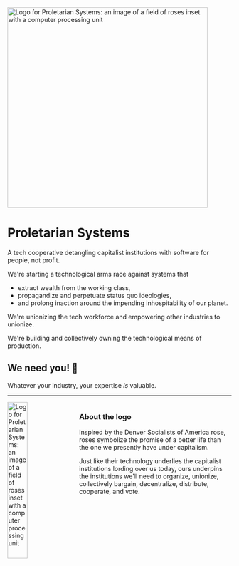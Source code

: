 <img src="https://github.com/ProletarianSystems/.github/blob/main/assets/logo.png?raw=true" alt="Logo for Proletarian Systems: an image of a field of roses inset with a computer processing unit" width="450"/>

# Proletarian Systems
A tech cooperative detangling capitalist institutions with software for people, not profit.

We're starting a technological arms race against systems that 
- extract wealth from the working class,
- propagandize and perpetuate status quo ideologies,
- and prolong inaction around the impending inhospitability of our planet. 

We're unionizing the tech workforce and empowering other industries to unionize.

We're building and collectively owning the technological means of production. 

## We need you! 🫵
Whatever your industry, your expertise *is* valuable. 

---

<img src="https://github.com/ProletarianSystems/.github/blob/main/assets/logo-sickle.jpg?raw=true" alt="Logo for Proletarian Systems: an image of a field of roses inset with a computer processing unit" width="30%" style="float: left;"/>

<div style="float: right; width: 68%">
<h3>About the logo</h3>
<p >Inspired by the Denver Socialists of America rose, roses symbolize the promise of a better life than the one we presently have under capitalism.</p>

<p>Just like their technology underlies the capitalist institutions lording over us today, ours underpins the institutions we'll need to organize, unionize, collectively bargain, decentralize, distribute, cooperate, and vote.</p>
</div>





<!--

**Here are some ideas to get you started:**

🙋‍♀️ A short introduction - what is your organization all about?
🌈 Contribution guidelines - how can the community get involved?
👩‍💻 Useful resources - where can the community find your docs? Is there anything else the community should know?
🍿 Fun facts - what does your team eat for breakfast?
🧙 Remember, you can do mighty things with the power of [Markdown](https://docs.github.com/github/writing-on-github/getting-started-with-writing-and-formatting-on-github/basic-writing-and-formatting-syntax)
-->
